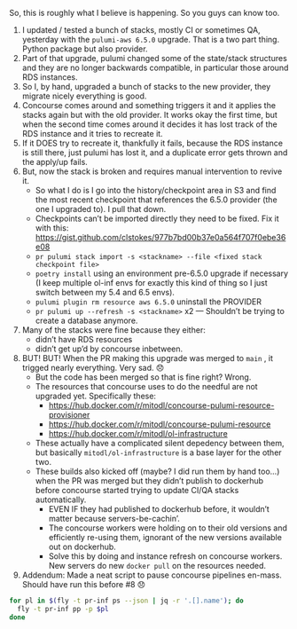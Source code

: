 So, this is roughly what I believe is happening. So you guys can know too.

1. I updated / tested a bunch of stacks, mostly CI or sometimes QA, yesterday with the `pulumi-aws 6.5.0` upgrade. That is a two part thing. Python package but also provider.
2. Part of that upgrade, pulumi changed some of the state/stack structures and they are no longer backwards compatible, in particular those around RDS instances.
3. So I, by hand, upgraded a bunch of stacks to the new provider, they migrate nicely everything is good.
4. Concourse comes around and something triggers it and it applies the stacks again but with the old provider. It works okay the first time, but when the second time comes around it decides it has lost track of the RDS instance and it tries to recreate it.
5. If it DOES try to recreate it, thankfully it fails, because the RDS instance is still there, just pulumi has lost it, and a duplicate error gets thrown and the apply/up fails.
6. But, now the stack is broken and requires manual intervention to revive it.
    * So what I do is I go into the history/checkpoint area in S3 and find the most recent checkpoint that references the 6.5.0 provider (the one I upgraded to). I pull that down.
    * Checkpoints can’t be imported directly they need to be fixed. Fix it with this: <https://gist.github.com/clstokes/977b7bd00b37e0a564f707f0ebe36e08>
    * `pr pulumi stack import -s <stackname> --file <fixed stack checkpoint file>`
    * `poetry install` using an environment pre-6.5.0 upgrade if necessary (I keep multiple ol-inf envs for exactly this kind of thing so I just switch between my 5.4 and 6.5 envs).
    * `pulumi plugin rm resource aws 6.5.0` uninstall the PROVIDER
    * `pr pulumi up --refresh -s <stackname>` x2 — Shouldn’t be trying to create a database anymore.
7. Many of the stacks were fine because they either:
    * didn’t have RDS resources
    * didn’t get up’d by concourse inbetween.
8. BUT! BUT! When the PR making this upgrade was merged to `main` , it trigged nearly everything. Very sad. :disappointed:
    * But the code has been merged so that is fine right? Wrong.
    * The resources that concourse uses to do the needful are not upgraded yet. Specifically these:
        * <https://hub.docker.com/r/mitodl/concourse-pulumi-resource-provisioner>
        * <https://hub.docker.com/r/mitodl/concourse-pulumi-resource>
        * <https://hub.docker.com/r/mitodl/ol-infrastructure>
    * These actually have a complicated silent depedency between them, but basically `mitodl/ol-infrastructure` is a base layer for the other two.
    * These builds also kicked off (maybe? I did run them by hand too…) when the PR was merged but they didn’t publish to dockerhub before concourse started trying to update CI/QA stacks automatically.
        * EVEN IF they had published to dockerhub before, it wouldn’t matter because servers-be-cachin’.
        * The concourse workers were holding on to their old versions and efficiently re-using them, ignorant of the new versions available out on dockerhub.
        * Solve this by doing and instance refresh on concourse workers. New servers do new `docker pull` on the resources needed.
9. Addendum: Made a neat script to pause concourse pipelines en-mass. Should have run this before #8 :disappointed:
```bash
for pl in $(fly -t pr-inf ps --json | jq -r '.[].name'); do
  fly -t pr-inf pp -p $pl
done
```

